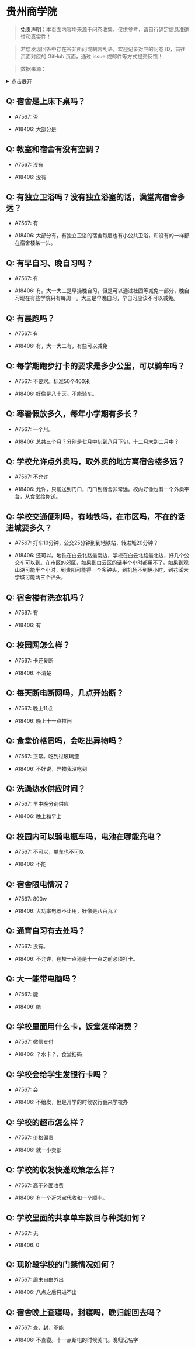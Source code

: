 # 贵州商学院

> [免责声明](https://colleges.chat/#_3)：本页面内容均来源于问卷收集，仅供参考，请自行确定信息准确性和真实性！

> 若您发现回答中存在答非所问或胡言乱语，欢迎记录对应的问卷 ID，前往页面对应的 GitHub 页面，通过 issue 或邮件等方式提交反馈！

> 数据来源：

<details><summary>点击展开</summary>
<ul>
<li>A7567: 匿名 (2022 年 06 月)</li>
<li>A18406: 匿名 (2023 年 06 月)</li>
</ul>
</details>

## Q: 宿舍是上床下桌吗？

- A7567: 否

- A18406: 大部分是

## Q: 教室和宿舍有没有空调？

- A7567: 没有

- A18406: 没有

## Q: 有独立卫浴吗？没有独立浴室的话，澡堂离宿舍多远？

- A7567: 有

- A18406: 大部分有，有独立卫浴的宿舍每层也有小公共卫浴，和没有的一样都在宿舍楼某一头。

## Q: 有早自习、晚自习吗？

- A7567: 有

- A18406: 有。大一大二是早操晚自习，但是可以通过社团等减免一部分，晚自习现在有些学院只有每周一。大三是早晚自习，早自习应该不可以减免。

## Q: 有晨跑吗？

- A7567: 有

- A18406: 有，大一大二有，有些可以减免

## Q: 每学期跑步打卡的要求是多少公里，可以骑车吗？

- A7567: 不要求。标准50个400米

- A18406: 好像是八十天。不能骑车。

## Q: 寒暑假放多久，每年小学期有多长？

- A7567: 一个月。

- A18406: 总共三个月？分别是七月中旬到八月下旬，十二月末到二月中？

## Q: 学校允许点外卖吗，取外卖的地方离宿舍楼多远？

- A7567: 不允许

- A18406: 允许，只能送到门口，门口到宿舍非常远。校内好像也有一个外卖平台，从食堂给你送。

## Q: 学校交通便利吗，有地铁吗，在市区吗，不在的话进城要多久？

- A7567: 打车10分钟，公交25分钟到到地铁站，转进城20分钟？

- A18406: 还可以。地铁在白云北路最南边，学校在白云北路最北边，好几个公交车可以到。在市区的郊区，如果到白云区的话半个小时都用不了。如果到观山湖可能半个小时，到贵阳可能得一个多钟头，到机场不到俩小时，到花溪大学城可能两三个钟头。

## Q: 宿舍楼有洗衣机吗？

- A7567: 有

- A18406: 有

## Q: 校园网怎么样？

- A7567: 卡还爱断

- A18406: 不清楚

## Q: 每天断电断网吗，几点开始断？

- A7567: 晚上11点

- A18406: 晚上十一点拉闸

## Q: 食堂价格贵吗，会吃出异物吗？

- A7567: 正常。吃到过玻璃渣

- A18406: 不好说，异物我没吃到

## Q: 洗澡热水供应时间？

- A7567: 早中晚分别供应

- A18406: 晚上和早上

## Q: 校园内可以骑电瓶车吗，电池在哪能充电？

- A7567: 不可以，单车也不可以

- A18406: 不能

## Q: 宿舍限电情况？

- A7567: 800w

- A18406: 大功率电器不让用，好像是八百瓦？

## Q: 通宵自习有去处吗？

- A7567: 没有。

- A18406: 不允许，在校十点还是十一点之前必须打卡。

## Q: 大一能带电脑吗？

- A7567: 能

- A18406: 能

## Q: 学校里面用什么卡，饭堂怎样消费？

- A7567: 微信支付

- A18406: ？水卡？，食堂扫码

## Q: 学校会给学生发银行卡吗？

- A7567: 会

- A18406: 不给发，但是开学的时候农行会来学校办

## Q: 学校的超市怎么样？

- A7567: 价格偏贵

- A18406: 就一小卖部

## Q: 学校的收发快递政策怎么样？

- A7567: 高于外面收费

- A18406: 有一个近邻宝代收和一个顺丰。

## Q: 学校里面的共享单车数目与种类如何？

- A7567: 无

- A18406: 0

## Q: 现阶段学校的门禁情况如何？

- A7567: 周末自由外出

- A18406: 八点之后只进不出

## Q: 宿舍晚上查寝吗，封寝吗，晚归能回去吗？

- A7567: 查，封，不能

- A18406: 不查寝。十一点断电的时候关门。晚归记名字

